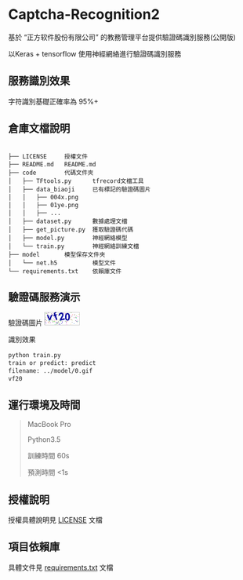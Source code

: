 # Captcha-Recognition2
基於 “正方软件股份有限公司” 的教務管理平台提供驗證碼識別服務(公開版)

以Keras + tensorflow 使用神經網絡進行驗證碼識別服務

## 服務識別效果
字符識別基礎正確率為 95%+

## 倉庫文檔說明

```

├── LICENSE     授權文件
├── README.md   README.md
├── code        代碼文件夾
│   ├── TFtools.py      tfrecord文檔工具
│   ├── data_biaoji     已有標記的驗證碼圖片
│   │   ├── 004x.png
│   │   ├── 01ye.png
│   │   ├── ...
│   ├── dataset.py      數據處理文檔
│   ├── get_picture.py  獲取驗證碼代碼
│   ├── model.py        神經網絡模型
│   └── train.py        神經網絡訓練文檔
├── model       模型保存文件夾
│   └── net.h5          模型文件
└── requirements.txt    依賴庫文件
```

## 驗證碼服務演示
驗證碼圖片
![無標記驗證碼圖片](./model/0.gif)

識別效果

``` shell
python train.py
train or predict: predict
filename: ../model/0.gif
vf20
```

## 運行環境及時間
> MacBook Pro
>
> Python3.5 
>
> 訓練時間 60s
>
> 預測時間 <1s

## 授權說明
授權具體說明見 [LICENSE](./LICENSE) 文檔

## 項目依賴庫
具體文件見 [requirements.txt](./requirements.txt) 文檔

